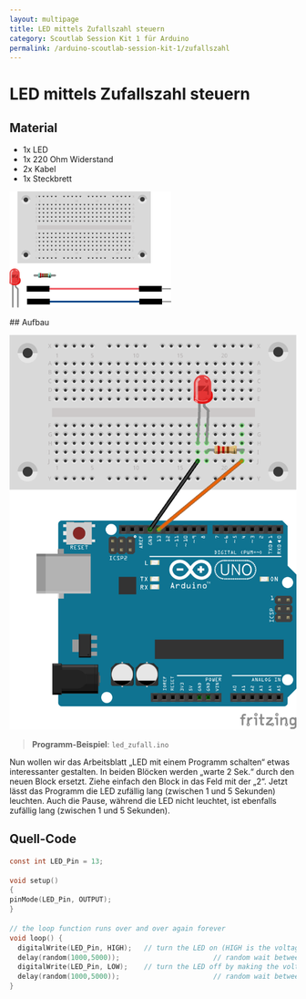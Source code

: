 ```yaml
---
layout: multipage
title: LED mittels Zufallszahl steuern
category: Scoutlab Session Kit 1 für Arduino
permalink: /arduino-scoutlab-session-kit-1/zufallszahl
---
```

# LED mittels Zufallszahl steuern
## Material
* 1x LED
* 1x 220 Ohm Widerstand
* 2x Kabel
* 1x Steckbrett

![](images/material_led1.png)

<div style="page-break-after: always;"></div>
## Aufbau

![](images/led2_arduiono_Steckplatine.png)


>**Programm-Beispiel**: `led_zufall.ino`

<div style="page-break-after: always;"></div>

Nun wollen wir das Arbeitsblatt „LED mit einem Programm schalten“ etwas interessanter gestalten.
In beiden Blöcken werden „warte 2 Sek.“ durch den neuen Block ersetzt. Ziehe einfach den Block in das Feld mit der „2“. Jetzt lässt das Programm die LED zufällig lang (zwischen 1 und 5 Sekunden) leuchten. Auch die Pause, während die LED nicht leuchtet, ist ebenfalls zufällig lang (zwischen 1 und 5 Sekunden).



## Quell-Code
```c
const int LED_Pin = 13;

void setup()
{
pinMode(LED_Pin, OUTPUT);
}

// the loop function runs over and over again forever
void loop() {
  digitalWrite(LED_Pin, HIGH);   // turn the LED on (HIGH is the voltage level)
  delay(random(1000,5000));                       // random wait between a second and five seconds
  digitalWrite(LED_Pin, LOW);    // turn the LED off by making the voltage LOW
  delay(random(1000,5000));                       // random wait between a second and five seconds
}
```
